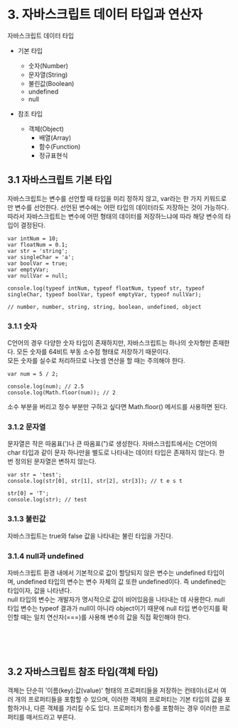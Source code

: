 # 3. 자바스크립트 데이터 타입과 연산자
자바스크립트 데이터 타입 
- 기본 타입 
  - 숫자(Number) 
  - 문자열(String)
  - 불린값(Boolean)
  - undefined
  - null  
  
- 참조 타입 
  - 객체(Object) 
    - 배열(Array)
    - 함수(Function)
    - 정규표현식 

## 3.1 자바스크립트 기본 타입 
자바스크립트는 변수를 선언할 때 타입을 미리 정하지 않고, var라는 한 가지 키워드로만 변수를 선언한다. 선언된 변수에는 어떤 타입의 데이터라도 저장하는 것이 가능하다.  
따라서 자바스크립트는 변수에 어떤 형태의 데이터를 저장하느냐에 따라 해당 변수의 타입이 결정된다. 

    var intNum = 10;
    var floatNum = 0.1;
    var str = 'string';
    var singleChar = 'a';
    var boolVar = true;
    var emptyVar;
    var nullVar = null;

    console.log(typeof intNum, typeof floatNum, typeof str, typeof singleChar, typeof boolVar, typeof emptyVar, typeof nullVar);

    // number, number, string, string, boolean, undefined, object

### 3.1.1 숫자 
C언어의 경우 다양한 숫자 타입이 존재하지만, 자바스크립트는 하나의 숫자형만 존재한다. 모든 숫자를 64비트 부동 소수점 형태로 저장하기 때문이다.  
모든 숫자를 실수로 처리하므로 나눗셈 연산을 할 때는 주의해야 한다.

    var num = 5 / 2;

    console.log(num); // 2.5
    console.log(Math.floor(num)); // 2

소수 부분을 버리고 정수 부분만 구하고 싶다면 Math.floor() 메서드를 사용하면 된다. 

### 3.1.2 문자열
문자열은 작은 따옴표(')나 큰 따옴표(")로 생성한다. 자바스크립트에서는 C언어의 char 타입과 같이 문자 하나만을 별도로 나타내는 데이터 타입은 존재하지 않는다. 
한 번 정의된 문자열은 변하지 않는다. 

    var str = 'test';
    console.log(str[0], str[1], str[2], str[3]); // t e s t

    str[0] = 'T';
    console.log(str); // test

### 3.1.3 불린값 
자바스크립트는 true와 false 값을 나타내는 불린 타입을 가진다. 

### 3.1.4 null과 undefined 
자바스크립트 환경 내에서 기본적으로 값이 할당되지 않은 변수는 undefined 타입이며, undefined 타입의 변수는 변수 자체의 값 또한 undefined이다.
즉 undefined는 타입이자, 값을 나타낸다.  
null 타입의 변수는 개발자가 명시적으로 값이 비어있음을 나타내는 데 사용한다. null 타입 변수는 typeof 결과가 null이 아니라 object이기 때문에 null 타입 변수인지를 확인할 때는 일치 연산자(===)를 사용해 변수의 값을 직접 확인해야 한다.
<br>
<br>
<br>
<br>
<br>
## 3.2 자바스크립트 참조 타입(객체 타입)
객체는 단순히 '이름(key):값(value)' 형태의 프로퍼티들을 저장하는 컨테이너로서 여러 개의 프로퍼티들을 포함할 수 있으며, 이러한 객체의 프로퍼티는 기본 타입의 값을 포함하거나, 다른 객체를 가리킬 수도 있다. 프로퍼티가 함수를 포함하는 경우 이러한 프로퍼티를 매서드라고 부른다. 